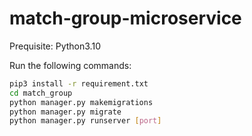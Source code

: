 # match-group-microservice


Prequisite: Python3.10

Run the following commands:
```bash
pip3 install -r requirement.txt
cd match_group
python manager.py makemigrations
python manager.py migrate
python manager.py runserver [port]
```